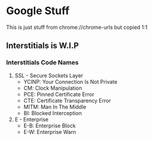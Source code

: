 # Google Stuff
This is just stuff from chrome://chrome-urls but copied 1:1

## Interstitials is W.I.P
### Interstitials Code Names
1. SSL - Secure Sockets Layer
   - YCINP: Your Connection Is Not Private
   - CM: Clock Manipulation
   - PCE: Pinned Certificate Error
   - CTE: Certificate Transparency Error
   - MITM: Man In The Middle
   - BI: Blocked Interception
3. E - Enterprise
   - E-B: Enterprise Block
   - E-W: Enterprise Warn
